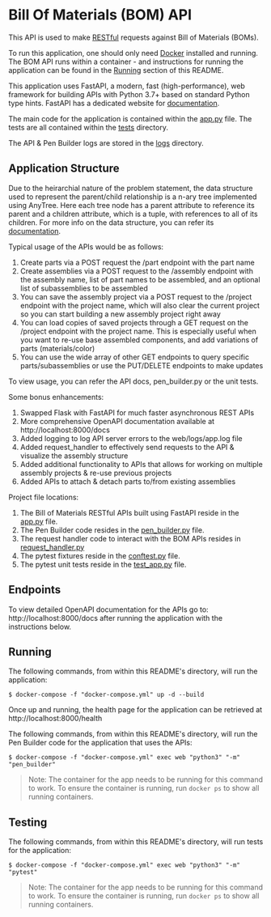 Bill Of Materials (BOM) API
===

This API is used to make [RESTful](https://en.wikipedia.org/wiki/Representational_state_transfer) requests against Bill of Materials (BOMs).

To run this application, one should only need [Docker](https://docs.docker.com/get-started/overview/) installed and running. The BOM API runs within a container - and instructions for running the application can be found in the [Running](#Running) section of this README.

This application uses FastAPI, a modern, fast (high-performance), web framework for building APIs with Python 3.7+ based on standard Python type hints. FastAPI has a dedicated website for [documentation](https://fastapi.tiangolo.com/tutorial/).

The main code for the application is contained within the [app.py](web/app.py) file. The tests are all contained within the [tests](tests) directory.

The API & Pen Builder logs are stored in the [logs](web/logs) directory.


Application Structure
---

<!--This section contains a short description of the application structure-->

Due to the heirarchial nature of the problem statement, the data structure used to represent the parent/child relationship is a n-ary tree implemented using AnyTree. Here each tree node has a parent attribute to reference its parent and a children attribute, which is a tuple, with references to all of its children. For more info on the data structure, you can refer its [documentation](https://anytree.readthedocs.io/en/latest/).

Typical usage of the APIs would be as follows:
1. Create parts via a POST request the /part endpoint with the part name
2. Create assemblies via a POST request to the /assembly endpoint with the assembly name, list of part names to be assembled, and an optional list of subassemblies to be assembled
3. You can save the assembly project via a POST request to the /project endpoint with the project name, which will also clear the current project so you can start building a new assembly project right away
4. You can load copies of saved projects through a GET request on the /project endpoint with the project name. This is especially useful when you want to re-use base assembled components, and add variations of parts (materials/color)
5. You can use the wide array of other GET endpoints to query specific parts/subassemblies or use the PUT/DELETE endpoints to make updates

To view usage, you can refer the API docs, pen_builder.py or the unit tests.

Some bonus enhancements:
1. Swapped Flask with FastAPI for much faster asynchronous REST APIs
2. More comprehensive OpenAPI documentation available at http://localhost:8000/docs
3. Added logging to log API server errors to the web/logs/app.log file
4. Added request_handler to effectively send requests to the API & visualize the assembly structure
5. Added additional functionality to APIs that allows for working on multiple assembly projects & re-use previous projects
6. Added APIs to attach & detach parts to/from existing assemblies

Project file locations:
1. The Bill of Materials RESTful APIs built using FastAPI reside in the [app.py](web/app.py) file.
2. The Pen Builder code resides in the [pen_builder.py](web/pen_builder.py) file.
3. The request handler code to interact with the BOM APIs resides in [request_handler.py](web/utilities/request_handler.py)
4. The pytest fixtures reside in the [conftest.py](web/tests/conftest.py) file.
5. The pytest unit tests reside in the [test_app.py](web/tests/functional/test_app.py) file.


Endpoints
---

<!--This section contains endpoints that are reachable when the application is running-->

To view detailed OpenAPI documentation for the APIs go to: http://localhost:8000/docs after running the application with the instructions below.

Running
---

<!--This section contains instructions for running the application-->

The following commands, from within this README's directory, will run the application:
```shell script
$ docker-compose -f "docker-compose.yml" up -d --build
```

Once up and running, the health page for the application can be retrieved at http://localhost:8000/health

The following commands, from within this README's directory, will run the Pen Builder code for the application that uses the APIs:
```shell script
$ docker-compose -f "docker-compose.yml" exec web "python3" "-m" "pen_builder"
```
> Note: The container for the app needs to be running for this command to work. To ensure the container is running, run `docker ps` to show all running containers.

Testing
---

<!--This section contains instructions for running the automated tests for the application-->


The following commands, from within this README's directory, will run tests for the application:
```shell script
$ docker-compose -f "docker-compose.yml" exec web "python3" "-m" "pytest"
```
> Note: The container for the app needs to be running for this command to work. To ensure the container is running, run `docker ps` to show all running containers.
